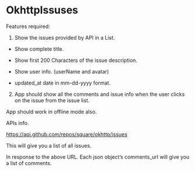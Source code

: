 # OkhttpIssuses

Features required:

 

1. Show the issues provided by API in a List.

- Show complete title.

- Show first 200 Characters of the issue description.

- Show user info. (userName and avatar)

- updated_at date in mm-dd-yyyy format.

 

2. App should show all the comments and issue info when the user clicks on the issue from the issue list.

 

App should work in offline mode also.

 

APIs info.

https://api.github.com/repos/square/okhttp/issues

 

This will give you a list of all issues.

In response to the above URL. Each json object’s comments_url will give you a list of comments.

 
